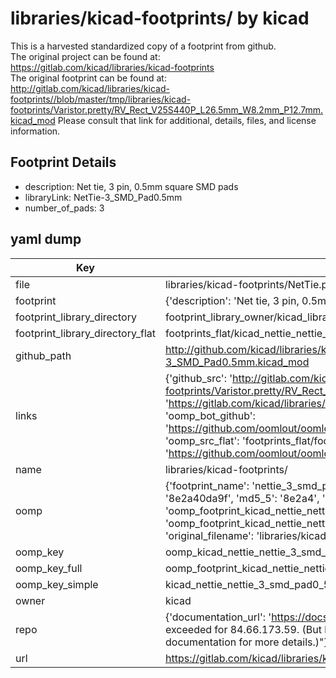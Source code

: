 # libraries/kicad-footprints/ by kicad  
This is a harvested standardized copy of a footprint from github.  
The original project can be found at:  
https://gitlab.com/kicad/libraries/kicad-footprints  
The original footprint can be found at:
http://gitlab.com/kicad/libraries/kicad-footprints//blob/master/tmp/libraries/kicad-footprints/Varistor.pretty/RV_Rect_V25S440P_L26.5mm_W8.2mm_P12.7mm.kicad_mod
Please consult that link for additional, details, files, and license information.  
## Footprint Details
* description: Net tie, 3 pin, 0.5mm square SMD pads  
* libraryLink: NetTie-3_SMD_Pad0.5mm  
* number_of_pads: 3  
## yaml dump  
| Key | Value |  
| --- | --- |  
| file | libraries/kicad-footprints/NetTie.pretty/NetTie-3_SMD_Pad0.5mm.kicad_mod |  
| footprint | {'description': 'Net tie, 3 pin, 0.5mm square SMD pads', 'libraryLink': 'NetTie-3_SMD_Pad0.5mm', 'number_of_pads': 3} |  
| footprint_library_directory | footprint_library_owner/kicad_libraries/kicad-footprints/ |  
| footprint_library_directory_flat | footprints_flat/kicad_nettie_nettie_3_smd_pad0_5mm/working |  
| github_path | http://github.com/kicad/libraries/kicad-footprints//blob/master/tmp/libraries/kicad-footprints/NetTie.pretty/NetTie-3_SMD_Pad0.5mm.kicad_mod |  
| links | {'github_src': 'http://gitlab.com/kicad/libraries/kicad-footprints//blob/master/tmp/libraries/kicad-footprints/Varistor.pretty/RV_Rect_V25S440P_L26.5mm_W8.2mm_P12.7mm.kicad_mod', 'github_src_repo': 'https://gitlab.com/kicad/libraries/kicad-footprints', 'oomp_bot': 'footprints/kicad_nettie_nettie_3_smd_pad0_5mm/working', 'oomp_bot_github': 'https://github.com/oomlout/oomlout_oomp_footprint_bot/tree/main/footprints/kicad_nettie_nettie_3_smd_pad0_5mm/working', 'oomp_src_flat': 'footprints_flat/footprints_flat/kicad_nettie_nettie_3_smd_pad0_5mm/working', 'oomp_src_flat_github': 'https://github.com/oomlout/oomlout_oomp_footprint_src/tree/main/footprints_flat/kicad_nettie_nettie_3_smd_pad0_5mm/working'} |  
| name | libraries/kicad-footprints/ |  
| oomp | {'footprint_name': 'nettie_3_smd_pad0_5mm', 'library_name': 'nettie', 'md5': '8e2a40da9f4c42cf735cc3822f0ef16c', 'md5_10': '8e2a40da9f', 'md5_5': '8e2a4', 'md5_6': '8e2a40', 'oomp_key': 'oomp_kicad_nettie_nettie_3_smd_pad0_5mm', 'oomp_key_extra': 'oomp_footprint_kicad_nettie_nettie_3_smd_pad0_5mm', 'oomp_key_full': 'oomp_footprint_kicad_nettie_nettie_3_smd_pad0_5mm_8e2a40', 'oomp_key_simple': 'kicad_nettie_nettie_3_smd_pad0_5mm', 'original_filename': 'libraries/kicad-footprints/NetTie.pretty/NetTie-3_SMD_Pad0.5mm.kicad_mod', 'owner_name': 'kicad'} |  
| oomp_key | oomp_kicad_nettie_nettie_3_smd_pad0_5mm |  
| oomp_key_full | oomp_footprint_kicad_nettie_nettie_3_smd_pad0_5mm |  
| oomp_key_simple | kicad_nettie_nettie_3_smd_pad0_5mm |  
| owner | kicad |  
| repo | {'documentation_url': 'https://docs.github.com/rest/overview/resources-in-the-rest-api#rate-limiting', 'message': "API rate limit exceeded for 84.66.173.59. (But here's the good news: Authenticated requests get a higher rate limit. Check out the documentation for more details.)"} |  
| url | https://gitlab.com/kicad/libraries/kicad-footprints |  

